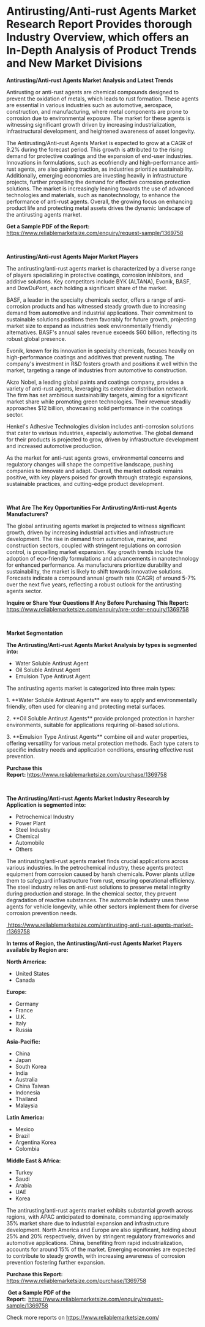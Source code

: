 <p><h1>Antirusting/Anti-rust Agents Market Research Report Provides thorough Industry Overview, which offers an In-Depth Analysis of Product Trends and New Market Divisions</h1></p><p><strong>Antirusting/Anti-rust Agents Market Analysis and Latest Trends</strong></p>
<p><p>Antirusting or anti-rust agents are chemical compounds designed to prevent the oxidation of metals, which leads to rust formation. These agents are essential in various industries such as automotive, aerospace, construction, and manufacturing, where metal components are prone to corrosion due to environmental exposure. The market for these agents is witnessing significant growth driven by increasing industrialization, infrastructural development, and heightened awareness of asset longevity.</p><p>The Antirusting/Anti-rust Agents Market is expected to grow at a CAGR of 9.2% during the forecast period. This growth is attributed to the rising demand for protective coatings and the expansion of end-user industries. Innovations in formulations, such as ecofriendly and high-performance anti-rust agents, are also gaining traction, as industries prioritize sustainability. Additionally, emerging economies are investing heavily in infrastructure projects, further propelling the demand for effective corrosion protection solutions. The market is increasingly leaning towards the use of advanced technologies and materials, such as nanotechnology, to enhance the performance of anti-rust agents. Overall, the growing focus on enhancing product life and protecting metal assets drives the dynamic landscape of the antirusting agents market.</p></p>
<p><strong>Get a Sample PDF of the Report:&nbsp;</strong> <a href="https://www.reliablemarketsize.com/enquiry/request-sample/1369758?utm_campaign=1879&utm_medium=2&utm_source=Github&utm_content=ia&utm_term=22032025&utm_id=antirustinganti-rust-agents">https://www.reliablemarketsize.com/enquiry/request-sample/1369758</a></p>
<p>&nbsp;</p>
<p><strong>Antirusting/Anti-rust Agents Major Market Players</strong></p>
<p><p>The antirusting/anti-rust agents market is characterized by a diverse range of players specializing in protective coatings, corrosion inhibitors, and additive solutions. Key competitors include BYK (ALTANA), Evonik, BASF, and DowDuPont, each holding a significant share of the market.</p><p>BASF, a leader in the specialty chemicals sector, offers a range of anti-corrosion products and has witnessed steady growth due to increasing demand from automotive and industrial applications. Their commitment to sustainable solutions positions them favorably for future growth, projecting market size to expand as industries seek environmentally friendly alternatives. BASF's annual sales revenue exceeds $60 billion, reflecting its robust global presence.</p><p>Evonik, known for its innovation in specialty chemicals, focuses heavily on high-performance coatings and additives that prevent rusting. The company's investment in R&D fosters growth and positions it well within the market, targeting a range of industries from automotive to construction.</p><p>Akzo Nobel, a leading global paints and coatings company, provides a variety of anti-rust agents, leveraging its extensive distribution network. The firm has set ambitious sustainability targets, aiming for a significant market share while promoting green technologies. Their revenue steadily approaches $12 billion, showcasing solid performance in the coatings sector.</p><p>Henkel's Adhesive Technologies division includes anti-corrosion solutions that cater to various industries, especially automotive. The global demand for their products is projected to grow, driven by infrastructure development and increased automotive production.</p><p>As the market for anti-rust agents grows, environmental concerns and regulatory changes will shape the competitive landscape, pushing companies to innovate and adapt. Overall, the market outlook remains positive, with key players poised for growth through strategic expansions, sustainable practices, and cutting-edge product development.</p></p>
<p>&nbsp;</p>
<p><strong>What Are The Key Opportunities For Antirusting/Anti-rust Agents Manufacturers?</strong></p>
<p><p>The global antirusting agents market is projected to witness significant growth, driven by increasing industrial activities and infrastructure development. The rise in demand from automotive, marine, and construction sectors, coupled with stringent regulations on corrosion control, is propelling market expansion. Key growth trends include the adoption of eco-friendly formulations and advancements in nanotechnology for enhanced performance. As manufacturers prioritize durability and sustainability, the market is likely to shift towards innovative solutions. Forecasts indicate a compound annual growth rate (CAGR) of around 5-7% over the next five years, reflecting a robust outlook for the antirusting agents sector.</p></p>
<p><strong>Inquire or Share Your Questions If Any Before Purchasing This Report:</strong> <a href="https://www.reliablemarketsize.com/enquiry/pre-order-enquiry/1369758?utm_campaign=1879&utm_medium=2&utm_source=Github&utm_content=ia&utm_term=22032025&utm_id=antirustinganti-rust-agents">https://www.reliablemarketsize.com/enquiry/pre-order-enquiry/1369758</a></p>
<p>&nbsp;</p>
<p><strong>Market Segmentation</strong></p>
<p><strong>The Antirusting/Anti-rust Agents Market Analysis by types is segmented into:</strong></p>
<p><ul><li>Water Soluble Antirust Agent</li><li>Oil Soluble Antirust Agent</li><li>Emulsion Type Antirust Agent</li></ul></p>
<p><p>The antirusting agents market is categorized into three main types: </p><p>1. **Water Soluble Antirust Agents** are easy to apply and environmentally friendly, often used for cleaning and protecting metal surfaces. </p><p>2. **Oil Soluble Antirust Agents** provide prolonged protection in harsher environments, suitable for applications requiring oil-based solutions. </p><p>3. **Emulsion Type Antirust Agents** combine oil and water properties, offering versatility for various metal protection methods. Each type caters to specific industry needs and application conditions, ensuring effective rust prevention.</p></p>
<p><strong>Purchase this Report:&nbsp;</strong><a href="https://www.reliablemarketsize.com/purchase/1369758?utm_campaign=1879&utm_medium=2&utm_source=Github&utm_content=ia&utm_term=22032025&utm_id=antirustinganti-rust-agents">https://www.reliablemarketsize.com/purchase/1369758</a></p>
<p>&nbsp;</p>
<p><strong>The Antirusting/Anti-rust Agents Market Industry Research by Application is segmented into:</strong></p>
<p><ul><li>Petrochemical Industry</li><li>Power Plant</li><li>Steel Industry</li><li>Chemical</li><li>Automobile</li><li>Others</li></ul></p>
<p><p>The antirusting/anti-rust agents market finds crucial applications across various industries. In the petrochemical industry, these agents protect equipment from corrosion caused by harsh chemicals. Power plants utilize them to safeguard infrastructure from rust, ensuring operational efficiency. The steel industry relies on anti-rust solutions to preserve metal integrity during production and storage. In the chemical sector, they prevent degradation of reactive substances. The automobile industry uses these agents for vehicle longevity, while other sectors implement them for diverse corrosion prevention needs.</p></p>
<p><a href="https://www.reliablemarketsize.com/antirusting-anti-rust-agents-market-r1369758?utm_campaign=1879&utm_medium=2&utm_source=Github&utm_content=ia&utm_term=22032025&utm_id=antirustinganti-rust-agents">&nbsp;https://www.reliablemarketsize.com/antirusting-anti-rust-agents-market-r1369758</a></p>
<p><strong>In terms of Region, the Antirusting/Anti-rust Agents Market Players available by Region are:</strong></p>
<p>
    <p> <strong> North America: </strong>
        <ul>
            <li>United States</li>
            <li>Canada</li>
        </ul>
        </p> 
    <p> <strong> Europe: </strong>
        <ul>
            <li>Germany</li>
            <li>France</li>
            <li>U.K.</li>
            <li>Italy</li>
            <li>Russia</li>
        </ul>
        </p> 
    <p> <strong> Asia-Pacific: </strong>
        <ul>
            <li>China</li>
            <li>Japan</li>
            <li>South Korea</li>
            <li>India</li>
            <li>Australia</li>
            <li>China Taiwan</li>
            <li>Indonesia</li>
            <li>Thailand</li>
            <li>Malaysia</li>
        </ul>
        </p> 
    <p> <strong> Latin America: </strong>
        <ul>
            <li>Mexico</li>
            <li>Brazil</li>
            <li>Argentina Korea</li>
            <li>Colombia</li>
        </ul>
        </p> 
    <p> <strong> Middle East & Africa: </strong>
        <ul>
            <li>Turkey</li>
            <li>Saudi</li>
            <li>Arabia</li>
            <li>UAE</li>
            <li>Korea</li>
        </ul>
    </p>
    </p>
<p><p>The antirusting/anti-rust agents market exhibits substantial growth across regions, with APAC anticipated to dominate, commanding approximately 35% market share due to industrial expansion and infrastructure development. North America and Europe are also significant, holding about 25% and 20% respectively, driven by stringent regulatory frameworks and automotive applications. China, benefiting from rapid industrialization, accounts for around 15% of the market. Emerging economies are expected to contribute to steady growth, with increasing awareness of corrosion prevention fostering further expansion.</p></p>
<p><strong>Purchase this Report: </strong><a href="https://www.reliablemarketsize.com/purchase/1369758?utm_campaign=1879&utm_medium=2&utm_source=Github&utm_content=ia&utm_term=22032025&utm_id=antirustinganti-rust-agents">https://www.reliablemarketsize.com/purchase/1369758</a></p>
<p>&nbsp;<strong>Get a Sample PDF of the Report:&nbsp;&nbsp;</strong><a href="https://www.reliablemarketsize.com/enquiry/request-sample/1369758?utm_campaign=1879&utm_medium=2&utm_source=Github&utm_content=ia&utm_term=22032025&utm_id=antirustinganti-rust-agents">https://www.reliablemarketsize.com/enquiry/request-sample/1369758</a></p>
<p><strong></strong></p>
<p>Check more reports on <a href="https://www.reliablemarketsize.com/?utm_campaign=1879&utm_medium=2&utm_source=Github&utm_content=ia&utm_term=22032025&utm_id=antirustinganti-rust-agents">https://www.reliablemarketsize.com/</a></p>